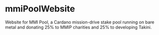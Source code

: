 # mmiPoolWebsite
Website for MMI Pool, a Cardano mission-drive stake pool running on bare metal and donating 25% to MMIP charities and 25% to developing Takini.
